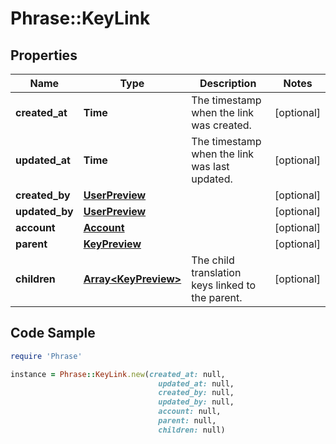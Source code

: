 # Phrase::KeyLink

## Properties

Name | Type | Description | Notes
------------ | ------------- | ------------- | -------------
**created_at** | **Time** | The timestamp when the link was created. | [optional] 
**updated_at** | **Time** | The timestamp when the link was last updated. | [optional] 
**created_by** | [**UserPreview**](UserPreview.md) |  | [optional] 
**updated_by** | [**UserPreview**](UserPreview.md) |  | [optional] 
**account** | [**Account**](Account.md) |  | [optional] 
**parent** | [**KeyPreview**](KeyPreview.md) |  | [optional] 
**children** | [**Array&lt;KeyPreview&gt;**](KeyPreview.md) | The child translation keys linked to the parent. | [optional] 

## Code Sample

```ruby
require 'Phrase'

instance = Phrase::KeyLink.new(created_at: null,
                                 updated_at: null,
                                 created_by: null,
                                 updated_by: null,
                                 account: null,
                                 parent: null,
                                 children: null)
```


